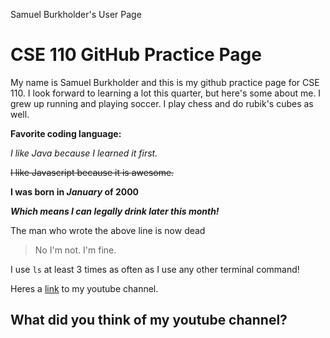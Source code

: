 Samuel Burkholder's User Page

# CSE 110 GitHub Practice Page

My name is Samuel Burkholder and this is my github practice page for CSE 110. I look forward to learning a lot this quarter, but here's some about me.
I grew up running and playing soccer. I play chess and do rubik's cubes as well.

**Favorite coding language:**

*I like Java because I learned it first.*

~~I like Javascript because it is awesome.~~

**I was born in _January_ of 2000**

***Which means I can legally drink later this month!***

The man who wrote the above line is now dead
> No I'm not. I'm fine.

I use `ls` at least 3 times as often as I use any other terminal command!

Heres a [link](https://www.youtube.com/watch?v=dQw4w9WgXcQ&ab_channel=RickAstleyVEVO) to my youtube channel.

## What did you think of my youtube channel?
